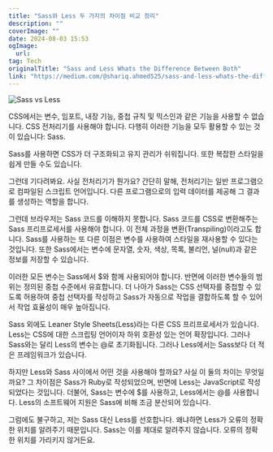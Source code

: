 ```yaml
---
title: "Sass와 Less 두 가지의 차이점 비교 정리"
description: ""
coverImage: ""
date: 2024-08-03 15:53
ogImage: 
  url: 
tag: Tech
originalTitle: "Sass and Less Whats the Difference Between Both"
link: "https://medium.com/@shariq.ahmed525/sass-and-less-whats-the-difference-between-both-6b77f9aeca4a"
---
```




![Sass vs Less](/assets/img/Sass-and-Less:-What’s-the-Difference-Between-Both_0.png)

CSS에서는 변수, 임포트, 내장 기능, 중첩 규칙 및 믹스인과 같은 기능을 사용할 수 없습니다. CSS 전처리기를 사용해야 합니다. 다행히 이러한 기능을 모두 활용할 수 있는 것이 있습니다: Sass.

Sass를 사용하면 CSS가 더 구조화되고 유지 관리가 쉬워집니다. 또한 복잡한 스타일을 쉽게 만들 수도 있습니다.

그런데 기다려봐요. 사실 전처리기가 뭔가요? 간단히 말해, 전처리기는 일반 프로그램으로 컴파일된 스크립트 언어입니다. 다른 프로그램으로의 입력 데이터를 제공해 그 결과를 생성하는 역할을 합니다.

<div class="content-ad"></div>

그런데 브라우저는 Sass 코드를 이해하지 못합니다. Sass 코드를 CSS로 변환해주는 Sass 프리프로세서를 사용해야 합니다. 이 전체 과정을 변환(Transpiling)이라고도 합니다. Sass를 사용하는 또 다른 이점은 변수를 사용하여 스타일을 재사용할 수 있다는 것입니다. 또한 Sass에서는 변수에 문자열, 숫자, 색상, 목록, 불리언, 널(null)과 같은 정보를 저장할 수 있습니다.

이러한 모든 변수는 Sass에서 $와 함께 사용되어야 합니다. 반면에 이러한 변수들의 범위는 정의된 중첩 수준에서 유효합니다. 더 나아가 Sass는 CSS 선택자를 중첩할 수 있도록 허용하여 중첩 선택자를 작성하고 Sass가 자동으로 작업을 결합하도록 할 수 있어서 작업 효율성이 매우 높아집니다.

Sass 외에도 Leaner Style Sheets(Less)라는 다른 CSS 프리프로세서가 있습니다. Less는 CSS에 대한 스크립팅 언어이자 하위 호환성 있는 언어 확장입니다. 그러나 Sass와는 달리 Less의 변수는 @로 초기화됩니다. 그러나 Less에서는 Sass보다 더 적은 프레임워크가 있습니다.

<div class="content-ad"></div>

하지만 Less와 Sass 사이에서 어떤 것을 사용해야 할까요? 사실 이 둘의 차이는 무엇일까요? 그 차이점은 Sass가 Ruby로 작성되었으며, 반면에 Less는 JavaScript로 작성되었다는 것입니다. 더불어, Sass는 변수에 $를 사용하고, Less에서는 @를 사용합니다. Less의 소프트웨어 지원은 Sass에 비해 조금 분산되어 있습니다.

그럼에도 불구하고, 저는 Sass 대신 Less를 선호합니다. 왜냐하면 Less가 오류의 정확한 위치를 알려주기 때문입니다. Sass는 이를 제대로 알려주지 않습니다. 오류의 정확한 위치를 가리키지 않거든요.
